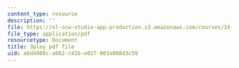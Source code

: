 ```yaml
---
content_type: resource
description: ''
file: https://ol-ocw-studio-app-production.s3.amazonaws.com/courses/14-13-psychology-and-economics-spring-2020/a6d4988ca662c41be027003a80843c59_szy8tLyFS-Q.pdf
file_type: application/pdf
resourcetype: Document
title: 3play pdf file
uid: a6d4988c-a662-c41b-e027-003a80843c59
---
```

